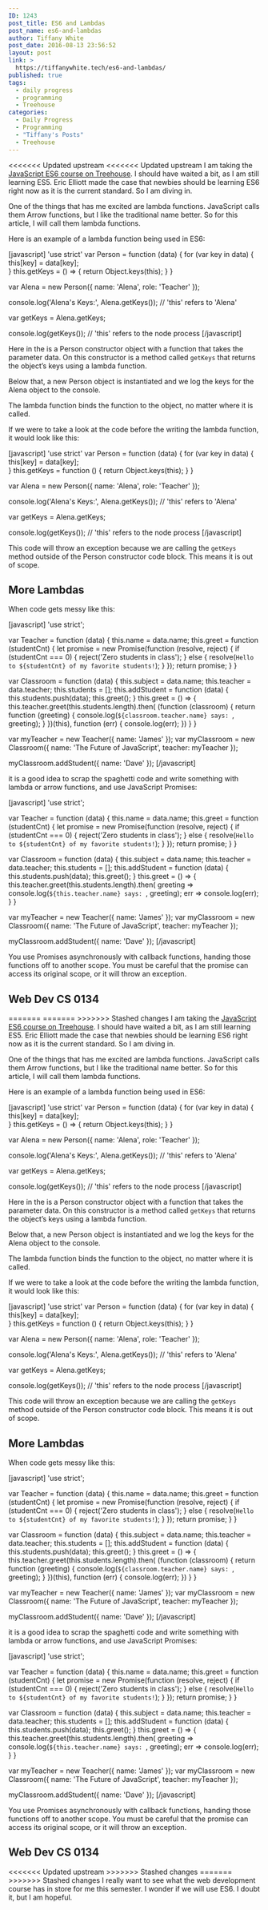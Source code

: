 ```yaml
---
ID: 1243
post_title: ES6 and Lambdas
post_name: es6-and-lambdas
author: Tiffany White
post_date: 2016-08-13 23:56:52
layout: post
link: >
  https://tiffanywhite.tech/es6-and-lambdas/
published: true
tags:
  - daily progress
  - programming
  - Treehouse
categories:
  - Daily Progress
  - Programming
  - "Tiffany's Posts"
  - Treehouse
---
```

<<<<<<< Updated upstream
<<<<<<< Updated upstream
I am taking the <a href="https://teamtreehouse.com/library/introducing-es2015">JavaScript ES6 course on Treehouse</a>. I should have waited a bit, as I am still learning ES5. Eric Elliott made the case that newbies should be learning ES6 right now as it is the current standard. So I am diving in.

One of the things that has me excited are lambda functions. JavaScript calls them Arrow functions, but I like the traditional name better. So for this article, I will call them lambda functions.

Here is an example of a lambda function being used in ES6:

 
[javascript]
'use strict'
var Person = function (data) {
  for (var key in data) {
    this[key] = data[key];  
  }
  this.getKeys = () => {
    return Object.keys(this);
  }
}

var Alena = new Person({ name: 'Alena', role: 'Teacher' });

console.log('Alena\'s Keys:', Alena.getKeys()); // 'this' refers to 'Alena'

var getKeys = Alena.getKeys;

console.log(getKeys()); // 'this' refers to the node process
[/javascript]

Here in the is a Person constructor object with a function that takes the parameter data. On this constructor is a method called <code>getKeys</code> that returns the object’s keys using a lambda function.

Below that, a new Person object is instantiated and we log the keys for the Alena object to the console.

The lambda function binds the function to the object, no matter where it is called.

If we were to take a look at the code before the writing the lambda function, it would look like this:

[javascript]
'use strict'
var Person = function (data) {
  for (var key in data) {
    this[key] = data[key];  
  }
  this.getKeys = function () {
    return Object.keys(this);
  }
}

var Alena = new Person({ name: 'Alena', role: 'Teacher' });

console.log('Alena\'s Keys:', Alena.getKeys()); // 'this' refers to 'Alena'

var getKeys = Alena.getKeys;

console.log(getKeys()); // 'this' refers to the node process
[/javascript]

This code will throw an exception because we are calling the <code>getKeys</code> method outside of the Person constructor code block. This means it is out of scope.
<h2>More Lambdas</h2>
When code gets messy like this:

[javascript]
'use strict';

var Teacher = function (data) {
  this.name = data.name;
  this.greet = function (studentCnt) {
    let promise = new Promise(function (resolve, reject) {
      if (studentCnt === 0) {
        reject('Zero students in class');
      } else {
        resolve(`Hello to ${studentCnt} of my favorite students!`);
      }
    });
    return promise;
  }
}

var Classroom = function (data) {
  this.subject = data.name;
  this.teacher = data.teacher;
  this.students = [];
  this.addStudent = function (data) {
    this.students.push(data);
    this.greet();
  }
  this.greet = () => {
    this.teacher.greet(this.students.length).then(
      (function (classroom) {
        return function (greeting) {
          console.log(`${classroom.teacher.name} says: `, greeting);
        }
      })(this),
      function (err) {
        console.log(err);
      })
  }
}

var myTeacher = new Teacher({ name: 'James' });
var myClassroom = new Classroom({ name: 'The Future of JavaScript', teacher: myTeacher });

myClassroom.addStudent({ name: 'Dave' });
[/javascript]

it is a good idea to scrap the spaghetti code and write something with lambda or arrow functions, and use JavaScript Promises:

[javascript]
'use strict';

var Teacher = function (data) {
  this.name = data.name;
  this.greet = function (studentCnt) {
    let promise = new Promise(function (resolve, reject) {
      if (studentCnt === 0) {
        reject('Zero students in class');
      } else {
        resolve(`Hello to ${studentCnt} of my favorite students!`);
      }
    });
    return promise;
  }
}

var Classroom = function (data) {
  this.subject = data.name;
  this.teacher = data.teacher;
  this.students = [];
  this.addStudent = function (data) {
    this.students.push(data);
    this.greet();
  }
  this.greet = () => {
     this.teacher.greet(this.students.length).then(
       greeting => console.log(`${this.teacher.name} says: `, greeting);
         err => console.log(err);
  }
}

var myTeacher = new Teacher({ name: 'James' });
var myClassroom = new Classroom({ name: 'The Future of JavaScript', teacher: myTeacher });

myClassroom.addStudent({ name: 'Dave' });
[/javascript]

You use Promises asynchronously with callback functions, handing those functions off to another scope. You must be careful that the promise can access its original scope, or it will throw an exception.
<h2>Web Dev CS 0134</h2>
=======
=======
>>>>>>> Stashed changes
I am taking the <a href="https://teamtreehouse.com/library/introducing-es2015">JavaScript ES6 course on Treehouse</a>. I should have waited a bit, as I am still learning ES5. Eric Elliott made the case that newbies should be learning ES6 right now as it is the current standard. So I am diving in.

One of the things that has me excited are lambda functions. JavaScript calls them Arrow functions, but I like the traditional name better. So for this article, I will call them lambda functions.

Here is an example of a lambda function being used in ES6:

 
[javascript]
'use strict'
var Person = function (data) {
  for (var key in data) {
    this[key] = data[key];  
  }
  this.getKeys = () => {
    return Object.keys(this);
  }
}

var Alena = new Person({ name: 'Alena', role: 'Teacher' });

console.log('Alena\'s Keys:', Alena.getKeys()); // 'this' refers to 'Alena'

var getKeys = Alena.getKeys;

console.log(getKeys()); // 'this' refers to the node process
[/javascript]

Here in the is a Person constructor object with a function that takes the parameter data. On this constructor is a method called <code>getKeys</code> that returns the object’s keys using a lambda function.

Below that, a new Person object is instantiated and we log the keys for the Alena object to the console.

The lambda function binds the function to the object, no matter where it is called.

If we were to take a look at the code before the writing the lambda function, it would look like this:

[javascript]
'use strict'
var Person = function (data) {
  for (var key in data) {
    this[key] = data[key];  
  }
  this.getKeys = function () {
    return Object.keys(this);
  }
}

var Alena = new Person({ name: 'Alena', role: 'Teacher' });

console.log('Alena\'s Keys:', Alena.getKeys()); // 'this' refers to 'Alena'

var getKeys = Alena.getKeys;

console.log(getKeys()); // 'this' refers to the node process
[/javascript]

This code will throw an exception because we are calling the <code>getKeys</code> method outside of the Person constructor code block. This means it is out of scope.
<h2>More Lambdas</h2>
When code gets messy like this:

[javascript]
'use strict';

var Teacher = function (data) {
  this.name = data.name;
  this.greet = function (studentCnt) {
    let promise = new Promise(function (resolve, reject) {
      if (studentCnt === 0) {
        reject('Zero students in class');
      } else {
        resolve(`Hello to ${studentCnt} of my favorite students!`);
      }
    });
    return promise;
  }
}

var Classroom = function (data) {
  this.subject = data.name;
  this.teacher = data.teacher;
  this.students = [];
  this.addStudent = function (data) {
    this.students.push(data);
    this.greet();
  }
  this.greet = () => {
    this.teacher.greet(this.students.length).then(
      (function (classroom) {
        return function (greeting) {
          console.log(`${classroom.teacher.name} says: `, greeting);
        }
      })(this),
      function (err) {
        console.log(err);
      })
  }
}

var myTeacher = new Teacher({ name: 'James' });
var myClassroom = new Classroom({ name: 'The Future of JavaScript', teacher: myTeacher });

myClassroom.addStudent({ name: 'Dave' });
[/javascript]

it is a good idea to scrap the spaghetti code and write something with lambda or arrow functions, and use JavaScript Promises:

[javascript]
'use strict';

var Teacher = function (data) {
  this.name = data.name;
  this.greet = function (studentCnt) {
    let promise = new Promise(function (resolve, reject) {
      if (studentCnt === 0) {
        reject('Zero students in class');
      } else {
        resolve(`Hello to ${studentCnt} of my favorite students!`);
      }
    });
    return promise;
  }
}

var Classroom = function (data) {
  this.subject = data.name;
  this.teacher = data.teacher;
  this.students = [];
  this.addStudent = function (data) {
    this.students.push(data);
    this.greet();
  }
  this.greet = () => {
     this.teacher.greet(this.students.length).then(
       greeting => console.log(`${this.teacher.name} says: `, greeting);
         err => console.log(err);
  }
}

var myTeacher = new Teacher({ name: 'James' });
var myClassroom = new Classroom({ name: 'The Future of JavaScript', teacher: myTeacher });

myClassroom.addStudent({ name: 'Dave' });
[/javascript]

You use Promises asynchronously with callback functions, handing those functions off to another scope. You must be careful that the promise can access its original scope, or it will throw an exception.
<h2>Web Dev CS 0134</h2>
<<<<<<< Updated upstream
>>>>>>> Stashed changes
=======
>>>>>>> Stashed changes
I really want to see what the web development course has in store for me this semester. I wonder if we will use ES6. I doubt it, but I am hopeful.